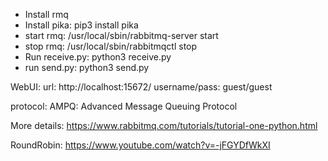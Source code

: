 - Install rmq
- Install pika: pip3 install pika
- start rmq: /usr/local/sbin/rabbitmq-server start
- stop rmq: /usr/local/sbin/rabbitmqctl stop
- Run receive.py: python3 receive.py
- run send.py: python3 send.py

WebUI: 
url: http://localhost:15672/
username/pass: guest/guest

protocol:
AMPQ: Advanced Message Queuing Protocol

More details: https://www.rabbitmq.com/tutorials/tutorial-one-python.html

RoundRobin: 
https://www.youtube.com/watch?v=-jFGYDfWkXI
